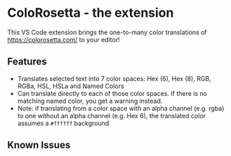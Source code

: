 # ColoRosetta - the extension

This VS Code extension brings the one-to-many color translations of https://colorosetta.com/ to your editor!

## Features

- Translates selected text into 7 color spaces: Hex (6), Hex (8), RGB, RGBa, HSL, HSLa and Named Colors
- Can translate directly to each of those color spaces. If there is no matching named color, you get a warning instead.
- Note: if translating from a color space with an alpha channel (e.g. rgba) to one without an alpha channel (e.g. Hex 6), the translated color assumes a `#ffffff` background

## Known Issues





